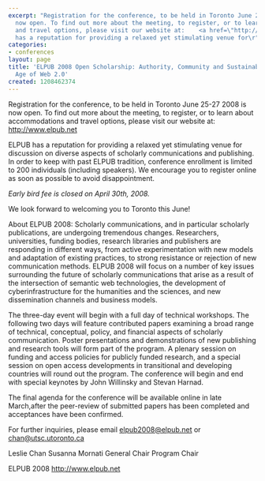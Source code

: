 ```yaml
---
excerpt: "Registration for the conference, to be held in Toronto June 25-27 2008 is
  now open. To find out more about the meeting, to register, or to learn about accommodations
  and travel options, please visit our website at:    <a href=\"http://www.elpub.net\">http://www.elpub.net</a>\r\n\r\nELPUB
  has a reputation for providing a relaxed yet stimulating venue for\r"
categories:
- conferences
layout: page
title: 'ELPUB 2008 Open Scholarship: Authority, Community and Sustainability in the
  Age of Web 2.0'
created: 1208462374
---
```

Registration for the conference, to be held in Toronto June 25-27 2008 is now open. To find out more about the meeting, to register, or to learn about accommodations and travel options, please visit our website at:    <a href="http://www.elpub.net">http://www.elpub.net</a>

ELPUB has a reputation for providing a relaxed yet stimulating venue for
discussion on diverse aspects of scholarly communications and publishing. In order to keep with past ELPUB tradition, conference enrollment is limited to 200 individuals (including speakers). We encourage you to register online as soon as possible to avoid disappointment.

*Early bird fee is closed on April 30th, 2008.*

We look forward to welcoming you to Toronto this June!

About ELPUB 2008:
Scholarly communications, and in particular scholarly publications, are
undergoing tremendous changes. Researchers, universities, funding bodies, research libraries and publishers are responding in different ways, from active experimentation with new models and adaptation of existing practices, to strong resistance or rejection of new communication methods. ELPUB 2008 will focus on a number of key issues surrounding the future of scholarly communications that arise as a result of the intersection of semantic web technologies, the development of cyberinfrastructure for the humanities and the sciences, and new dissemination channels and business models.

The three-day event will begin with a full day of technical workshops. The following two days will feature contributed papers examining a broad range of technical, conceptual, policy, and financial aspects of scholarly communication. Poster presentations and demonstrations of new publishing and research tools will form part of the program. A plenary session on funding and access policies for publicly funded research, and a special session on open access developments in transitional and developing countries will round out the program. The conference will begin and end with special keynotes by John Willinsky and Stevan Harnad.

The final agenda for the conference will be available online in late March,after the peer-review of submitted papers has been completed and acceptances have been confirmed.

For further inquiries, please email <a href="mailto:elpub2008@elpub.net">elpub2008@elpub.net</a> or
<a href="mailto:chan@utsc.utoronto.ca">chan@utsc.utoronto.ca</a>


Leslie Chan            Susanna Mornati
General Chair          Program Chair

ELPUB 2008   <a href="http://www.elpub.net">http://www.elpub.net</a>
